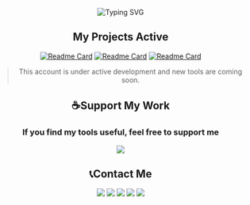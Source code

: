 <p align="center">
  <img src="https://readme-typing-svg.demolab.com?font=JetBrains+Mono&size=32&duration=4000&pause=1000&color=FF0000&center=true&vCenter=true&width=600&lines=Hey+there%2C+I'm+monsmain!;Welcome+To+My+GitHub+Universe!;a+Developer+Interested...;In+Tools+And+Ethical+Testing." alt="Typing SVG" 
</div> 

<div align="center">
    <h2> My Projects Active</h2>

[![Readme Card](https://github-readme-stats.vercel.app/api/pin/?username=monsmain&repo=sms-bomber-iran)](https://github.com/monsmain/sms-bomber-iran)
[![Readme Card](https://github-readme-stats.vercel.app/api/pin/?username=monsmain&repo=ighack)](https://github.com/monsmain/ighack)
[![Readme Card](https://github-readme-stats.vercel.app/api/pin/?username=monsmain&repo=User-Agents-Checker)](https://github.com/monsmain/User-Agents-Checker)

> This account is under active development and new tools are coming soon.
</div>

<div align="center">
    <h2>☕Support My Work</h2>

### If you find my tools useful, feel free to support me
  <a href="https://monsmain.github.io/donate/"><img src="https://img.shields.io/badge/Donate-E5322D?style=for-the-badge&logo=ilovepdf&logoColor=white" /></a>
</div>

<div align="center">
<h2>📞Contact Me</h2>
</div>
<p align="center">
  <a href="https://t.me/monsmain"><img src="https://img.shields.io/badge/Telegram-26A5E4?style=for-the-badge&logo=telegram&logoColor=white" /></a>
  <a href="https://monsmain.github.io"><img src="https://img.shields.io/badge/Website-7324A9?style=for-the-badge&logo=webtrees&logoColor=White" /></a>
  <a href="https://youtube.com/@monsmain"><img src="https://img.shields.io/badge/Youtube-FF0000?style=for-the-badge&logo=youtube&logoColor=white" /></a>
  <a href="https://x.com/mons_main"><img src="https://img.shields.io/badge/X-000000?style=for-the-badge&logo=X&logoColor=white" /></a>
  <a href="https://instagram.com/themonsmain"><img src="https://img.shields.io/badge/Instagram-FF0069?style=for-the-badge&logo=instagram&logoColor=white" /></a>
</p>
